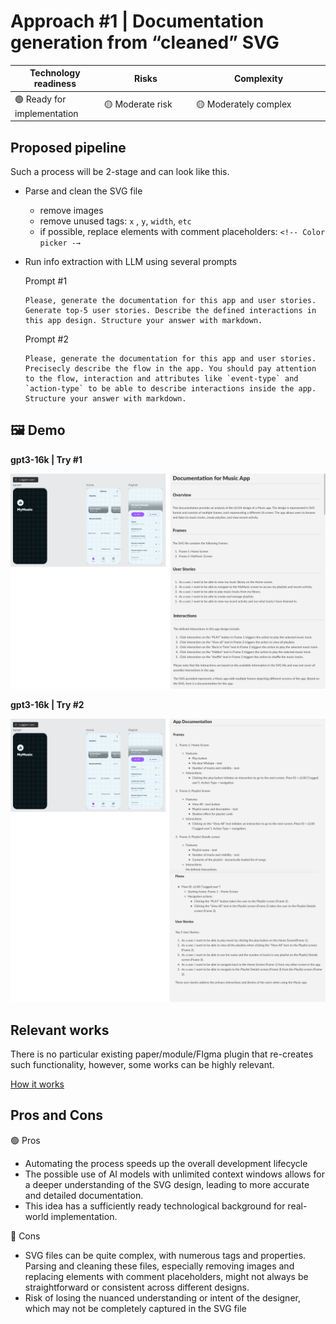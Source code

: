 # Approach #1 | Documentation generation from “cleaned” SVG

| Technology readiness | Risks | Complexity |
| ----- | ----- | ---------- |
| 🟢 Ready for implementation | <div style="width: 100pt"> 🟡 Moderate risk | <div style="width: 150pt"> 🟡 Moderately complex |


## Proposed pipeline

Such a process will be 2-stage and can look like this. 
    
- Parse and clean the SVG file
    - remove images
    - remove unused tags:  `x` , `y`, `width`, `etc`
    - if possible, replace elements with comment placeholders: `<!-- Color picker -→`
- Run info extraction with LLM using several prompts
    
    Prompt #1
    ```
    Please, generate the documentation for this app and user stories. Generate top-5 user stories. Describe the defined interactions in this app design. Structure your answer with markdown.
    ```
    Prompt #2
    ```
    Please, generate the documentation for this app and user stories. Precisecly describe the flow in the app. You should pay attention to the flow, interaction and attributes like `event-type` and `action-type` to be able to describe interactions inside the app. Structure your answer with markdown.
    ```

##  🖼️ Demo

**gpt3-16k | Try #1**

![Demo1.png](reports/figures/Demo1.png)

**gpt3-16k | Try #2**

![Demo2.png](reports/figures/Demo2.png)

## Relevant works

There is no particular existing paper/module/FIgma plugin that re-creates such functionality, however, some works can be highly relevant. 
    
[How it works](https://www.documatic.com/how-it-works)

## Pros and Cons

🟢 Pros
    
- Automating the process speeds up the overall development lifecycle
- The possible use of AI models with unlimited context windows allows for a deeper understanding of the SVG design, leading to more accurate and detailed documentation.
- This idea has a sufficiently ready technological background for real-world implementation.

🔴 Cons

- SVG files can be quite complex, with numerous tags and properties. Parsing and cleaning these files, especially removing images and replacing elements with comment placeholders, might not always be straightforward or consistent across different designs.
- Risk of losing the nuanced understanding or intent of the designer, which may not be completely captured in the SVG file
